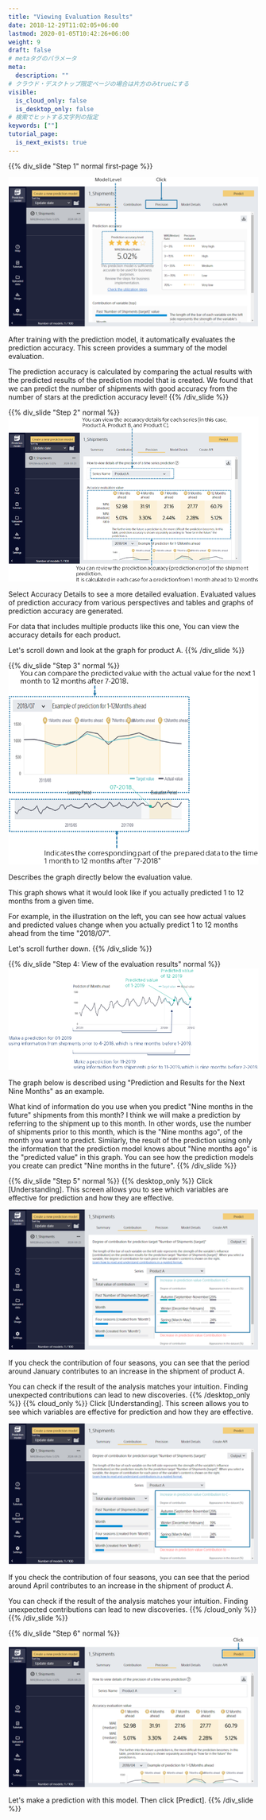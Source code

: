 ```yaml
---
title: "Viewing Evaluation Results"
date: 2018-12-29T11:02:05+06:00
lastmod: 2020-01-05T10:42:26+06:00
weight: 9
draft: false
# metaタグのパラメータ
meta:
  description: ""
# クラウド・デスクトップ限定ページの場合は片方のみtrueにする
visible:
  is_cloud_only: false
  is_desktop_only: false
# 検索でヒットする文字列の指定
keywords: [""]
tutorial_page:
  is_next_exists: true
---
```


{{% div_slide "Step 1" normal first-page %}}

![](../img_en/t_slide13.png)

After training with the prediction model, it automatically evaluates the prediction accuracy. This screen provides a summary of the model evaluation.

The prediction accuracy is calculated by comparing the actual results with the predicted results of the prediction model that is created.
We found that we can predict the number of shipments with good accuracy from the number of stars at the prediction accuracy level!
{{% /div_slide %}}

{{% div_slide "Step 2" normal %}}
![](../img_en/t_slide14.png)

Select Accuracy Details to see a more detailed evaluation.
Evaluated values of prediction accuracy from various perspectives and tables and graphs of prediction accuracy are generated.

For data that includes multiple products like this one,
You can view the accuracy details for each product.

Let's scroll down and look at the graph for product A.
{{% /div_slide %}}

{{% div_slide "Step 3" normal %}}
![](../img_en/t_slide15.png)

Describes the graph directly below the evaluation value.

This graph shows what it would look like if you actually predicted 1 to 12 months from a given time.

For example, in the illustration on the left, you can see how actual values and predicted values change when you actually predict 1 to 12 months ahead from the time "2018/07".

Let's scroll further down.
{{% /div_slide %}}

{{% div_slide "Step 4: View of the evaluation results" normal %}}
![](../img_en/t_slide16.png)

The graph below is described using "Prediction and Results for the Next Nine Months" as an example.

What kind of information do you use when you predict "Nine months in the future" shipments from this month? I think we will make a prediction by referring to the shipment up to this month. In other words, use the number of shipments prior to this month, which is the "Nine months ago", of the month you want to predict.
Similarly, the result of the prediction using only the information that the prediction model knows about "Nine months ago" is the "predicted value" in this graph.
You can see how the prediction models you create can predict "Nine months in the future".
{{% /div_slide %}}


{{% div_slide "Step 5" normal %}}
{{% desktop_only %}}
Click [Understanding].
This screen allows you to see which variables are effective for prediction and how they are effective.

![](../img_en/t_slide27.png)

If you check the contribution of four seasons, you can see that the period around January contributes to an increase in the shipment of product A.

You can check if the result of the analysis matches your intuition. Finding unexpected contributions can lead to new discoveries.
{{% /desktop_only %}}
{{% cloud_only %}}
Click [Understanding].
This screen allows you to see which variables are effective for prediction and how they are effective.

![](../img_en/t_slide27.png)

If you check the contribution of four seasons, you can see that the period around April contributes to an increase in the shipment of product A.

You can check if the result of the analysis matches your intuition. Finding unexpected contributions can lead to new discoveries.
{{% /cloud_only %}}
{{% /div_slide %}}

{{% div_slide "Step 6" normal %}}
![](../img_en/t_slide17.png)

Let's make a prediction with this model.
Then click [Predict].
{{% /div_slide %}}
